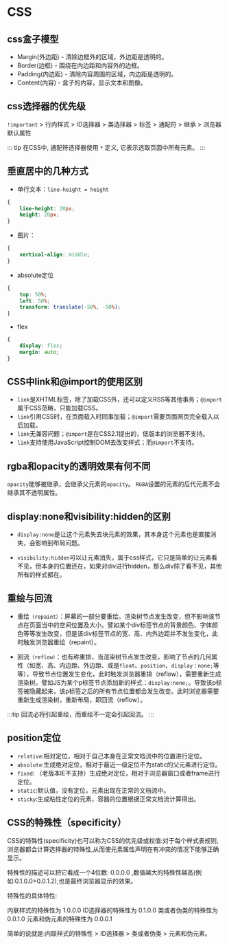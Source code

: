 <!--
 * @Description: CSS
 * @Author: sukiyue
 * @Date: 2022-09-22 10:33:13
-->
# CSS

## css盒子模型

- Margin(外边距) - 清除边框外的区域，外边距是透明的。
- Border(边框) - 围绕在内边距和内容外的边框。
- Padding(内边距) - 清除内容周围的区域，内边距是透明的。
- Content(内容) - 盒子的内容，显示文本和图像。

## css选择器的优先级

`!important` > 行内样式 > ID选择器 > 类选择器 > 标签 > 通配符 > 继承 > 浏览器默认属性

::: tip
在CSS中, 通配符选择器使用 `*` 定义, 它表示选取页面中所有元素。
:::

## 垂直居中的几种方式

- 单行文本：`line-height = height`

```css
{
    line-height: 20px;
    height: 20px;
}
```

- 图片：

```css
{
    vertical-align: middle;
}
```

- absolute定位

```css
{
    top: 50%;
    left: 50%;
    transform: translate(-50%, -50%);
}
```

- flex

```css
{
    display: flex;
    margin: auto;
}
```

## CSS中link和@import的使用区别

- `link`是XHTML标签，除了加载CSS外，还可以定义RSS等其他事务；`@import`属于CSS范畴，只能加载CSS。
- `link`引用CSS时，在页面载入时同事加载；`@import`需要页面网页完全载入以后加载。
- `link`无兼容问题；`@import`是在CSS2.1提出的，低版本的浏览器不支持。
- `link`支持使用JavaScript控制DOM去改变样式；而`@import`不支持。

## rgba和opacity的透明效果有何不同

`opacity`能够被继承，会继承父元素的`opacity`。
`RGBA`设置的元素的后代元素不会继承其不透明属性。

## display:none和visibility:hidden的区别
- `display:none`是让这个元素失去块元素的效果，其本身这个元素也是直接消失，会影响到布局问题。

- `visibility:hidden`可以让元素消失，属于css样式，它只是简单的让元素看不见，但本身的位置还在，如果对div进行hidden，那么div除了看不见，其他所有的样式都在。

## 重绘与回流

- 重绘`（repaint）`：屏幕的一部分要重绘。渲染树节点发生改变，但不影响该节点在页面当中的空间位置及大小。譬如某个div标签节点的背景颜色、字体颜色等等发生改变，但是该div标签节点的宽、高、内外边距并不发生变化，此时触发浏览器重绘（repaint）。

- 回流`（reflow）`：也有称重排，当渲染树节点发生改变，影响了节点的几何属性（如宽、高、内边距、外边距、或是`float`、`position`、`display：none;`等等），导致节点位置发生变化，此时触发浏览器重排（reflow），需要重新生成渲染树。譬如JS为某个p标签节点添加新的样式：`display:none;`。导致该p标签被隐藏起来，该p标签之后的所有节点位置都会发生改变。此时浏览器需要重新生成渲染树，重新布局，即回流（reflow）。

:::tip
回流必将引起重绘，而重绘不一定会引起回流。
:::

## position定位
- `relative`:相对定位，相对于自己本身在正常文档流中的位置进行定位。
- `absolute`:生成绝对定位，相对于最近一级定位不为static的父元素进行定位。
- `fixed`: （老版本IE不支持）生成绝对定位，相对于浏览器窗口或者frame进行定位。
- `static`:默认值，没有定位，元素出现在正常的文档流中。
- `sticky`:生成粘性定位的元素，容器的位置根据正常文档流计算得出。


## CSS的特殊性（specificity）
CSS的特殊性(specificity)也可以称为CSS的优先级或权值:对于每个样式表规则,浏览器都会计算选择器的特殊性,从而使元素属性声明在有冲突的情况下能够正确显示。

特殊性的描述可以把它看成一个4位数: 0.0.0.0 ,数值越大的特殊性越高(例如:0.1.0.0>0.0.1.2),也是最终浏览器显示的效果。

特殊性的具体特性:

内联样式的特殊性为 1.0.0.0
ID选择器的特殊性为 0.1.0.0
类或者伪类的特殊性为 0.0.1.0
元素和伪元素的特殊性为 0.0.0.1

简单的说就是:内联样式的特殊性 > ID选择器 > 类或者伪类 > 元素和伪元素。


